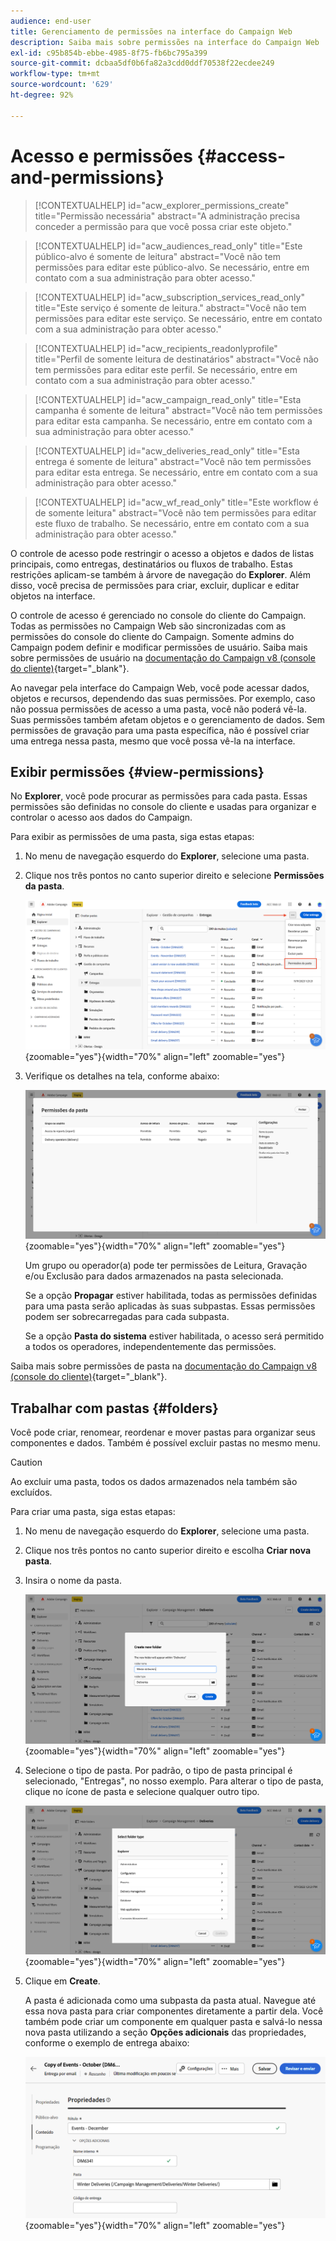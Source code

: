 ```yaml
---
audience: end-user
title: Gerenciamento de permissões na interface do Campaign Web
description: Saiba mais sobre permissões na interface do Campaign Web
exl-id: c95b854b-ebbe-4985-8f75-fb6bc795a399
source-git-commit: dcbaa5df0b6fa82a3cdd0ddf70538f22ecdee249
workflow-type: tm+mt
source-wordcount: '629'
ht-degree: 92%

---
```


# Acesso e permissões {#access-and-permissions}

>[!CONTEXTUALHELP]
>id="acw_explorer_permissions_create"
>title="Permissão necessária"
>abstract="A administração precisa conceder a permissão para que você possa criar este objeto."

>[!CONTEXTUALHELP]
>id="acw_audiences_read_only"
>title="Este público-alvo é somente de leitura"
>abstract="Você não tem permissões para editar este público-alvo. Se necessário, entre em contato com a sua administração para obter acesso."

>[!CONTEXTUALHELP]
>id="acw_subscription_services_read_only"
>title="Este serviço é somente de leitura."
>abstract="Você não tem permissões para editar este serviço. Se necessário, entre em contato com a sua administração para obter acesso."

>[!CONTEXTUALHELP]
>id="acw_recipients_readonlyprofile"
>title="Perfil de somente leitura de destinatários"
>abstract="Você não tem permissões para editar este perfil. Se necessário, entre em contato com a sua administração para obter acesso."

>[!CONTEXTUALHELP]
>id="acw_campaign_read_only"
>title="Esta campanha é somente de leitura"
>abstract="Você não tem permissões para editar esta campanha. Se necessário, entre em contato com a sua administração para obter acesso."

>[!CONTEXTUALHELP]
>id="acw_deliveries_read_only"
>title="Esta entrega é somente de leitura"
>abstract="Você não tem permissões para editar esta entrega. Se necessário, entre em contato com a sua administração para obter acesso."


>[!CONTEXTUALHELP]
>id="acw_wf_read_only"
>title="Este workflow é de somente leitura"
>abstract="Você não tem permissões para editar este fluxo de trabalho. Se necessário, entre em contato com a sua administração para obter acesso."



O controle de acesso pode restringir o acesso a objetos e dados de listas principais, como entregas, destinatários ou fluxos de trabalho. Estas restrições aplicam-se também à árvore de navegação do **Explorer**. Além disso, você precisa de permissões para criar, excluir, duplicar e editar objetos na interface.

O controle de acesso é gerenciado no console do cliente do Campaign. Todas as permissões no Campaign Web são sincronizadas com as permissões do console do cliente do Campaign. Somente admins do Campaign podem definir e modificar permissões de usuário. Saiba mais sobre permissões de usuário na [documentação do Campaign v8 (console do cliente)](https://experienceleague.adobe.com/docs/campaign/campaign-v8/admin/permissions/gs-permissions.html?lang=pt-BR){target="_blank"}.

Ao navegar pela interface do Campaign Web, você pode acessar dados, objetos e recursos, dependendo das suas permissões. Por exemplo, caso não possua permissões de acesso a uma pasta, você não poderá vê-la. Suas permissões também afetam objetos e o gerenciamento de dados. Sem permissões de gravação para uma pasta específica, não é possível criar uma entrega nessa pasta, mesmo que você possa vê-la na interface.

## Exibir permissões {#view-permissions}

No **Explorer**, você pode procurar as permissões para cada pasta. Essas permissões são definidas no console do cliente e usadas para organizar e controlar o acesso aos dados do Campaign.

Para exibir as permissões de uma pasta, siga estas etapas:

1. No menu de navegação esquerdo do **Explorer**, selecione uma pasta.
1. Clique nos três pontos no canto superior direito e selecione **Permissões da pasta**.

   ![](assets/permissions-view-menu.png){zoomable="yes"}{width="70%" align="left" zoomable="yes"}

1. Verifique os detalhes na tela, conforme abaixo:

   ![](assets/permissions-view-screen.png){zoomable="yes"}{width="70%" align="left" zoomable="yes"}

   Um grupo ou operador(a) pode ter permissões de Leitura, Gravação e/ou Exclusão para dados armazenados na pasta selecionada.

   Se a opção **Propagar** estiver habilitada, todas as permissões definidas para uma pasta serão aplicadas às suas subpastas. Essas permissões podem ser sobrecarregadas para cada subpasta.

   Se a opção **Pasta do sistema** estiver habilitada, o acesso será permitido a todos os operadores, independentemente das permissões.

Saiba mais sobre permissões de pasta na [documentação do Campaign v8 (console do cliente)](https://experienceleague.adobe.com/docs/campaign/campaign-v8/admin/permissions/folder-permissions.html?lang=pt-BR){target="_blank"}.


## Trabalhar com pastas {#folders}

Você pode criar, renomear, reordenar e mover pastas para organizar seus componentes e dados. Também é possível excluir pastas no mesmo menu.

>[!CAUTION]
>
>Ao excluir uma pasta, todos os dados armazenados nela também são excluídos.

Para criar uma pasta, siga estas etapas:

1. No menu de navegação esquerdo do **Explorer**, selecione uma pasta.
1. Clique nos três pontos no canto superior direito e escolha **Criar nova pasta**.
1. Insira o nome da pasta.

   ![](assets/create-new-subfolder.png){zoomable="yes"}{width="70%" align="left" zoomable="yes"}

1. Selecione o tipo de pasta. Por padrão, o tipo de pasta principal é selecionado, &quot;Entregas&quot;, no nosso exemplo. Para alterar o tipo de pasta, clique no ícone de pasta e selecione qualquer outro tipo.

   ![](assets/create-new-subfolder2.png){zoomable="yes"}{width="70%" align="left" zoomable="yes"}

1. Clique em **Create**.

   A pasta é adicionada como uma subpasta da pasta atual. Navegue até essa nova pasta para criar componentes diretamente a partir dela. Você também pode criar um componente em qualquer pasta e salvá-lo nessa nova pasta utilizando a seção **Opções adicionais** das propriedades, conforme o exemplo de entrega abaixo:

   ![](assets/delivery-properties-folder.png){zoomable="yes"}{width="70%" align="left" zoomable="yes"}
